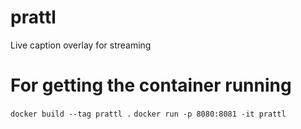 # prattl

Live caption overlay for streaming

# For getting the container running

`docker build --tag prattl .`
`docker run -p 8080:8081 -it prattl`
